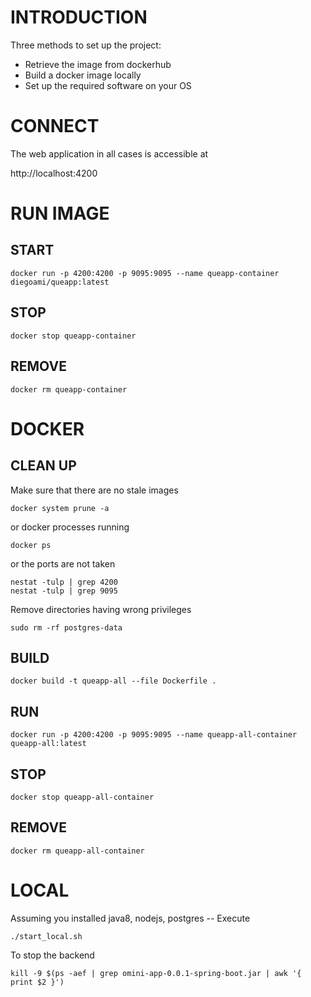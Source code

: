 # INTRODUCTION

Three methods to set up the project:

- Retrieve the image from dockerhub
- Build a docker image locally
- Set up the required software on your OS

# CONNECT

The web application in all cases is accessible at 

http://localhost:4200

# RUN IMAGE

## START    

    docker run -p 4200:4200 -p 9095:9095 --name queapp-container diegoami/queapp:latest

## STOP
   
    docker stop queapp-container

## REMOVE
  
    docker rm queapp-container
    
# DOCKER


## CLEAN UP

Make sure that there are no stale images

    docker system prune -a

or docker processes running

    docker ps

or the ports are not taken

    nestat -tulp | grep 4200
    nestat -tulp | grep 9095

Remove directories having wrong privileges

    sudo rm -rf postgres-data

## BUILD

    docker build -t queapp-all --file Dockerfile .

## RUN

    docker run -p 4200:4200 -p 9095:9095 --name queapp-all-container queapp-all:latest

## STOP

    docker stop queapp-all-container

## REMOVE

    docker rm queapp-all-container


# LOCAL

Assuming you installed java8, nodejs, postgres -- Execute

    ./start_local.sh

To stop the backend

    kill -9 $(ps -aef | grep omini-app-0.0.1-spring-boot.jar | awk '{ print $2 }')




